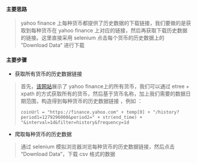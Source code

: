 #### 主要思路

> yahoo finance 上每种货币都提供了历史数据的下载链接，我们要做的是获取到每种货币在 yahoo finance 上对应的链接，然后再获取下载历史数据的链接。这里直接采用 selenium  点击每个货币的历史数据上的 ”Download Data“ 进行下载

#### 主要步骤

* 获取所有货币的历史数据链接

> 首先，[该网站](https://finance.yahoo.com/cryptocurrencies?all=&offset=0&count=150)展示了 yahoo finance上的所有货币，我们可以通过 etree + xpath 的方式获取所有的货币，然后基于货币名称，加上我们需要的数据日期范围，构造得到每种货币的历史数据链接 ，例如 ：
>
> ```coinUrl = "https://finance.yahoo.com" + temp[0] + "/history?period1=1279296000&period2=" + str(end_time) + "&interval=1d&filter=history&frequency=1d```

* 爬取每种货币的历史数据

> 通过 selenium 模拟浏览器浏览每种货币的历史数据链接，然后点击 “Download Data”，下载 csv 格式的数据

